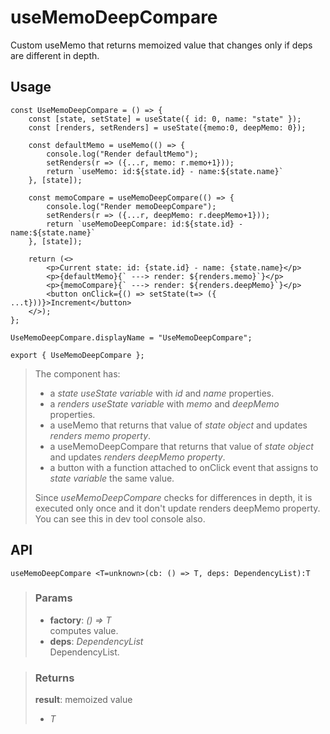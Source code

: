 # useMemoDeepCompare
Custom useMemo that returns memoized value that changes only if deps are different in depth.

## Usage

```tsx
const UseMemoDeepCompare = () => {
	const [state, setState] = useState({ id: 0, name: "state" });
	const [renders, setRenders] = useState({memo:0, deepMemo: 0});

	const defaultMemo = useMemo(() => {
		console.log("Render defaultMemo");
		setRenders(r => ({...r, memo: r.memo+1}));
		return `useMemo: id:${state.id} - name:${state.name}`
	}, [state]);

	const memoCompare = useMemoDeepCompare(() => {
		console.log("Render memoDeepCompare");
		setRenders(r => ({...r, deepMemo: r.deepMemo+1}));
		return `useMemoDeepCompare: id:${state.id} - name:${state.name}`
	}, [state]);

	return (<>
		<p>Current state: id: {state.id} - name: {state.name}</p>
		<p>{defaultMemo}{` ---> render: ${renders.memo}`}</p>
		<p>{memoCompare}{` ---> render: ${renders.deepMemo}`}</p>
		<button onClick={() => setState(t=> ({ ...t}))}>Increment</button>
	</>);
};

UseMemoDeepCompare.displayName = "UseMemoDeepCompare";

export { UseMemoDeepCompare };
```

> The component has:
> - a _state useState variable_ with _id_ and _name_ properties.
> - a _renders useState variable_ with _memo_ and _deepMemo_ properties.
> - a useMemo that returns that value of _state object_ and updates _renders memo property_.
> - a useMemoDeepCompare that returns that value of _state object_ and updates _renders deepMemo property_.
> - a button with a function attached to onClick event that assigns to _state variable_ the same value.
> 
> Since _useMemoDeepCompare_ checks for differences in depth, it is executed only once and it don't update renders deepMemo property. You can see this in dev tool console also.


## API

```tsx
useMemoDeepCompare <T=unknown>(cb: () => T, deps: DependencyList):T 
```

> ### Params
>
> - __factory__: _() => T_  
computes value.
> - __deps__: _DependencyList_  
DependencyList.
>

> ### Returns
>
> __result__: memoized value
> - _T_  
>